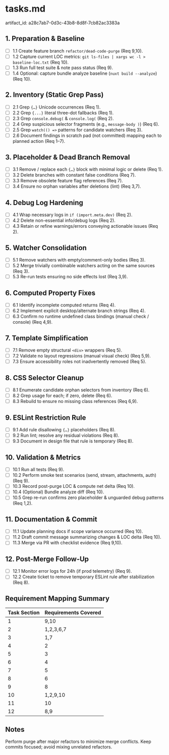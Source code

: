 # tasks.md

artifact_id: a28c7ab7-0d3c-43b8-8d8f-7cb82ac3383a

## 1. Preparation & Baseline

-   [ ] 1.1 Create feature branch `refactor/dead-code-purge` (Req 9,10).
-   [ ] 1.2 Capture current LOC metrics: `git ls-files | xargs wc -l > baseline-loc.txt` (Req 10).
-   [ ] 1.3 Run full test suite & note pass status (Req 9).
-   [ ] 1.4 Optional: capture bundle analyze baseline (`nuxt build --analyze`) (Req 10).

## 2. Inventory (Static Grep Pass)

-   [ ] 2.1 Grep `{…}` Unicode occurrences (Req 1).
-   [ ] 2.2 Grep `{...}` literal three-dot fallbacks (Req 1).
-   [ ] 2.3 Grep `console.debug(` & `console.log(` (Req 2).
-   [ ] 2.4 Grep suspicious selector fragments (e.g., `message-body )`) (Req 6).
-   [ ] 2.5 Grep `watch(() =>` patterns for candidate watchers (Req 3).
-   [ ] 2.6 Document findings in scratch pad (not committed) mapping each to planned action (Req 1–7).

## 3. Placeholder & Dead Branch Removal

-   [ ] 3.1 Remove / replace each `{…}` block with minimal logic or delete (Req 1).
-   [ ] 3.2 Delete branches with constant false conditions (Req 7).
-   [ ] 3.3 Remove obsolete feature flag references (Req 7).
-   [ ] 3.4 Ensure no orphan variables after deletions (lint) (Req 3,7).

## 4. Debug Log Hardening

-   [ ] 4.1 Wrap necessary logs in `if (import.meta.dev)` (Req 2).
-   [ ] 4.2 Delete non-essential info/debug logs (Req 2).
-   [ ] 4.3 Retain or refine warnings/errors conveying actionable issues (Req 2).

## 5. Watcher Consolidation

-   [ ] 5.1 Remove watchers with empty/comment-only bodies (Req 3).
-   [ ] 5.2 Merge trivially combinable watchers acting on the same sources (Req 3).
-   [ ] 5.3 Re-run tests ensuring no side effects lost (Req 3,9).

## 6. Computed Property Fixes

-   [ ] 6.1 Identify incomplete computed returns (Req 4).
-   [ ] 6.2 Implement explicit desktop/alternate branch strings (Req 4).
-   [ ] 6.3 Confirm no runtime undefined class bindings (manual check / console) (Req 4,9).

## 7. Template Simplification

-   [ ] 7.1 Remove empty structural `<div>` wrappers (Req 5).
-   [ ] 7.2 Validate no layout regressions (manual visual check) (Req 5,9).
-   [ ] 7.3 Ensure accessibility roles not inadvertently removed (Req 5).

## 8. CSS Selector Cleanup

-   [ ] 8.1 Enumerate candidate orphan selectors from inventory (Req 6).
-   [ ] 8.2 Grep usage for each; if zero, delete (Req 6).
-   [ ] 8.3 Rebuild to ensure no missing class references (Req 6,9).

## 9. ESLint Restriction Rule

-   [ ] 9.1 Add rule disallowing `{…}` placeholders (Req 8).
-   [ ] 9.2 Run lint; resolve any residual violations (Req 8).
-   [ ] 9.3 Document in design file that rule is temporary (Req 8).

## 10. Validation & Metrics

-   [ ] 10.1 Run all tests (Req 9).
-   [ ] 10.2 Perform smoke test scenarios (send, stream, attachments, auth) (Req 9).
-   [ ] 10.3 Record post-purge LOC & compute net delta (Req 10).
-   [ ] 10.4 (Optional) Bundle analyze diff (Req 10).
-   [ ] 10.5 Grep re-run confirms zero placeholder & unguarded debug patterns (Req 1,2).

## 11. Documentation & Commit

-   [ ] 11.1 Update planning docs if scope variance occurred (Req 10).
-   [ ] 11.2 Draft commit message summarizing changes & LOC delta (Req 10).
-   [ ] 11.3 Merge via PR with checklist evidence (Req 9,10).

## 12. Post-Merge Follow-Up

-   [ ] 12.1 Monitor error logs for 24h (if prod telemetry) (Req 9).
-   [ ] 12.2 Create ticket to remove temporary ESLint rule after stabilization (Req 8).

## Requirement Mapping Summary

| Task Section | Requirements Covered |
| ------------ | -------------------- |
| 1            | 9,10                 |
| 2            | 1,2,3,6,7            |
| 3            | 1,7                  |
| 4            | 2                    |
| 5            | 3                    |
| 6            | 4                    |
| 7            | 5                    |
| 8            | 6                    |
| 9            | 8                    |
| 10           | 1,2,9,10             |
| 11           | 10                   |
| 12           | 8,9                  |

## Notes

Perform purge after major refactors to minimize merge conflicts. Keep commits focused; avoid mixing unrelated refactors.
